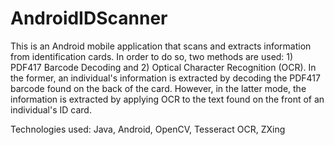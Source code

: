 # AndroidIDScanner
This is an Android mobile application that scans and extracts information from identification cards. In order to do so, two methods are used: 1) PDF417 Barcode Decoding and 2) Optical Character Recognition (OCR). In the former, an individual's information is extracted by decoding the PDF417 barcode found on the back of the card. However, in the latter mode, the information is extracted by applying OCR to the text found on the front of an individual's ID card. 

Technologies used: Java, Android, OpenCV, Tesseract OCR, ZXing
